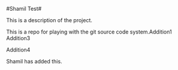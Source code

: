 #Shamil Test#

This is a description of the project.

This is a repo for playing with the git source code system.Addition1
Addition3

Addition4

Shamil has added this.
